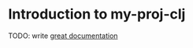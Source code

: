 # Introduction to my-proj-clj

TODO: write [great documentation](http://jacobian.org/writing/what-to-write/)
